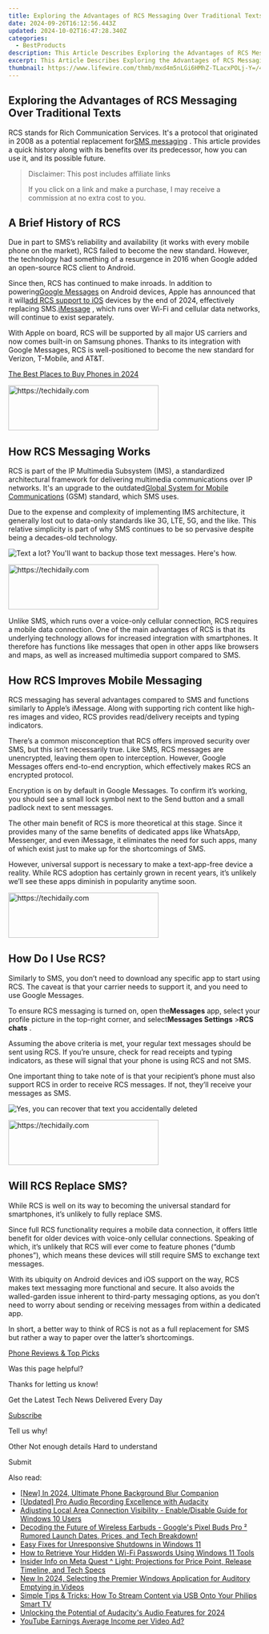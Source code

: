 ```yaml
---
title: Exploring the Advantages of RCS Messaging Over Traditional Texts
date: 2024-09-26T16:12:56.443Z
updated: 2024-10-02T16:47:28.340Z
categories:
  - BestProducts
description: This Article Describes Exploring the Advantages of RCS Messaging Over Traditional Texts
excerpt: This Article Describes Exploring the Advantages of RCS Messaging Over Traditional Texts
thumbnail: https://www.lifewire.com/thmb/mxd4m5nLGi6HMhZ-TLacxPOLj-Y=/400x300/filters:no_upscale():max_bytes(150000):strip_icc():format(webp)/001_what-is-rcs-messaging-6fab543db4574015ac24613de05802e1.jpg
---
```


## Exploring the Advantages of RCS Messaging Over Traditional Texts
 RCS stands for Rich Communication Services. It's a protocol that originated in 2008 as a potential replacement for[SMS messaging](https://www.lifewire.com/definition-of-sms-text-messaging-578676) . This article provides a quick history along with its benefits over its predecessor, how you can use it, and its possible future.

>  Disclaimer: This post includes affiliate links
>
>  If you click on a link and make a purchase, I may receive a commission at no extra cost to you.
>

## A Brief History of RCS

 Due in part to SMS’s reliability and availability (it works with every mobile phone on the market), RCS failed to become the new standard. However, the technology had something of a resurgence in 2016 when Google added an open-source RCS client to Android.

 Since then, RCS has continued to make inroads. In addition to powering[Google Messages](https://www.lifewire.com/use-android-messages-app-4177697) on Android devices, Apple has announced that it will[add RCS support to iOS](https://www.theverge.com/2023/11/16/23964171/apple-iphone-rcs-support) devices by the end of 2024, effectively replacing SMS.[iMessage](https://www.lifewire.com/what-is-sms-mms-iphone-2000247) , which runs over Wi-Fi and cellular data networks, will continue to exist separately.

 With Apple on board, RCS will be supported by all major US carriers and now comes built-in on Samsung phones. Thanks to its integration with Google Messages, RCS is well-positioned to become the new standard for Verizon, T-Mobile, and AT&T.

[The Best Places to Buy Phones in 2024](https://www.lifewire.com/best-places-to-buy-cell-phones-580000)

<!-- affiliate ads begin -->
<a href="https://aligracehair.sjv.io/c/5597632/2027190/19272" target="_top" id="2027190">
  <img src="//a.impactradius-go.com/display-ad/19272-2027190" border="0" alt="https://techidaily.com" width="300" height="90"/>
</a>
<img height="0" width="0" src="https://aligracehair.sjv.io/i/5597632/2027190/19272" style="position:absolute;visibility:hidden;" border="0" />
<!-- affiliate ads end -->

## How RCS Messaging Works

 RCS is part of the IP Multimedia Subsystem (IMS), a standardized architectural framework for delivering multimedia communications over IP networks. It's an upgrade to the outdated[Global System for Mobile Communications](https://www.lifewire.com/definition-of-gsm-578670) (GSM) standard, which SMS uses.

 Due to the expense and complexity of implementing IMS architecture, it generally lost out to data-only standards like 3G, LTE, 5G, and the like. This relative simplicity is part of why SMS continues to be so pervasive despite being a decades-old technology.

![Text a lot? You'll want to backup those text messages. Here's how.](https://www.lifewire.com/thmb/_N46t9T29lTtiBjE-4cjISXxGzc=/1500x0/filters:no_upscale():max_bytes(150000):strip_icc():format(webp)/PrimaryImage-5b5a36054cedfd0025ddb681.jpg)

<!-- affiliate ads begin -->
<a href="https://aligracehair.sjv.io/c/5597632/2012429/19272" target="_top" id="2012429">
  <img src="//a.impactradius-go.com/display-ad/19272-2012429" border="0" alt="https://techidaily.com" width="300" height="90"/>
</a>
<img height="0" width="0" src="https://aligracehair.sjv.io/i/5597632/2012429/19272" style="position:absolute;visibility:hidden;" border="0" />
<!-- affiliate ads end -->

 Unlike SMS, which runs over a voice-only cellular connection, RCS requires a mobile data connection. One of the main advantages of RCS is that its underlying technology allows for increased integration with smartphones. It therefore has functions like messages that open in other apps like browsers and maps, as well as increased multimedia support compared to SMS.

## How RCS Improves Mobile Messaging

 RCS messaging has several advantages compared to SMS and functions similarly to Apple’s iMessage. Along with supporting rich content like high-res images and video, RCS provides read/delivery receipts and typing indicators.

 There’s a common misconception that RCS offers improved security over SMS, but this isn’t necessarily true. Like SMS, RCS messages are unencrypted, leaving them open to interception. However, Google Messages offers end-to-end encryption, which effectively makes RCS an encrypted protocol.

 Encryption is on by default in Google Messages. To confirm it’s working, you should see a small lock symbol next to the Send button and a small padlock next to sent messages.

 The other main benefit of RCS is more theoretical at this stage. Since it provides many of the same benefits of dedicated apps like WhatsApp, Messenger, and even iMessage, it eliminates the need for such apps, many of which exist just to make up for the shortcomings of SMS.

 However, universal support is necessary to make a text-app-free device a reality. While RCS adoption has certainly grown in recent years, it’s unlikely we’ll see these apps diminish in popularity anytime soon.

<!-- affiliate ads begin -->
<a href="https://laganoo.pxf.io/c/5597632/1484951/16446" target="_top" id="1484951">
  <img src="//a.impactradius-go.com/display-ad/16446-1484951" border="0" alt="https://techidaily.com" width="300" height="90"/>
</a>
<img height="0" width="0" src="https://laganoo.pxf.io/i/5597632/1484951/16446" style="position:absolute;visibility:hidden;" border="0" />
<!-- affiliate ads end -->

## How Do I Use RCS?

 Similarly to SMS, you don’t need to download any specific app to start using RCS. The caveat is that your carrier needs to support it, and you need to use Google Messages.

 To ensure RCS messaging is turned on, open the**Messages** app, select your profile picture in the top-right corner, and select**Messages Settings** \>**RCS chats** .

 Assuming the above criteria is met, your regular text messages should be sent using RCS. If you’re unsure, check for read receipts and typing indicators, as these will signal that your phone is using RCS and not SMS.

 One important thing to take note of is that your recipient’s phone must also support RCS in order to receive RCS messages. If not, they’ll receive your messages as SMS.  

![Yes, you can recover that text you accidentally deleted](https://www.lifewire.com/thmb/FcyLsN5qY8RW7ez7gDZcuzn5cms=/1500x0/filters:no_upscale():max_bytes(150000):strip_icc():format(webp)/GettyImages-823885430-5b510986c9e77c003e2fb3f9.jpg)

<!-- affiliate ads begin -->
<a href="https://homestyler.sjv.io/c/5597632/1943750/22993" target="_top" id="1943750">
  <img src="//a.impactradius-go.com/display-ad/22993-1943750" border="0" alt="https://techidaily.com" width="300" height="90"/>
</a>
<img height="0" width="0" src="https://homestyler.sjv.io/i/5597632/1943750/22993" style="position:absolute;visibility:hidden;" border="0" />
<!-- affiliate ads end -->

## Will RCS Replace SMS?

 While RCS is well on its way to becoming the universal standard for smartphones, it’s unlikely to fully replace SMS.

 Since full RCS functionality requires a mobile data connection, it offers little benefit for older devices with voice-only cellular connections. Speaking of which, it’s unlikely that RCS will ever come to feature phones (“dumb phones”), which means these devices will still require SMS to exchange text messages.

 With its ubiquity on Android devices and iOS support on the way, RCS makes text messaging more functional and secure. It also avoids the walled-garden issue inherent to third-party messaging options, as you don’t need to worry about sending or receiving messages from within a dedicated app.

 In short, a better way to think of RCS is not as a full replacement for SMS but rather a way to paper over the latter’s shortcomings.  

[Phone Reviews & Top Picks](https://www.lifewire.com/best-smartphones-4043781)

Was this page helpful?

Thanks for letting us know!

 Get the Latest Tech News Delivered Every Day

[Subscribe](https://www.lifewire.com/#)

Tell us why!

 Other  Not enough details  Hard to understand

 Submit

<ins class="adsbygoogle"
     style="display:block"
     data-ad-format="autorelaxed"
     data-ad-client="ca-pub-7571918770474297"
     data-ad-slot="1223367746"></ins>

<ins class="adsbygoogle"
     style="display:block"
     data-ad-client="ca-pub-7571918770474297"
     data-ad-slot="8358498916"
     data-ad-format="auto"
     data-full-width-responsive="true"></ins>

<span class="atpl-alsoreadstyle">Also read:</span>
<div><ul>
<li><a href="https://fox-helps.techidaily.com/new-in-2024-ultimate-phone-background-blur-companion/"><u>[New] In 2024, Ultimate Phone Background Blur Companion</u></a></li>
<li><a href="https://extra-guidance.techidaily.com/updated-pro-audio-recording-excellence-with-audacity/"><u>[Updated] Pro Audio Recording Excellence with Audacity</u></a></li>
<li><a href="https://tech-recovery.techidaily.com/adjusting-local-area-connection-visibility-enabledisable-guide-for-windows-10-users/"><u>Adjusting Local Area Connection Visibility - Enable/Disable Guide for Windows 10 Users</u></a></li>
<li><a href="https://tech-recovery.techidaily.com/decoding-the-future-of-wireless-earbuds-googles-pixel-buds-pro-rumored-launch-dates-prices-and-tech-breakdown/"><u>Decoding the Future of Wireless Earbuds - Google's Pixel Buds Pro ² Rumored Launch Dates, Prices, and Tech Breakdown!</u></a></li>
<li><a href="https://tech-recovery.techidaily.com/easy-fixes-for-unresponsive-shutdowns-in-windows-11/"><u>Easy Fixes for Unresponsive Shutdowns in Windows 11</u></a></li>
<li><a href="https://tech-recovery.techidaily.com/how-to-retrieve-your-hidden-wi-fi-passwords-using-windows-11-tools/"><u>How to Retrieve Your Hidden Wi-Fi Passwords Using Windows 11 Tools</u></a></li>
<li><a href="https://tech-recovery.techidaily.com/insider-info-on-meta-quest-light-projections-for-price-point-release-timeline-and-tech-specs/"><u>Insider Info on Meta Quest ^ Light: Projections for Price Point, Release Timeline, and Tech Specs</u></a></li>
<li><a href="https://sound-tweaking.techidaily.com/new-in-2024-selecting-the-premier-windows-application-for-auditory-emptying-in-videos/"><u>New In 2024, Selecting the Premier Windows Application for Auditory Emptying in Videos</u></a></li>
<li><a href="https://tech-savvy.techidaily.com/simple-tips-and-tricks-how-to-stream-content-via-usb-onto-your-philips-smart-tv/"><u>Simple Tips & Tricks: How To Stream Content via USB Onto Your Philips Smart TV</u></a></li>
<li><a href="https://some-approaches.techidaily.com/unlocking-the-potential-of-audacitys-audio-features-for-2024/"><u>Unlocking the Potential of Audacity's Audio Features for 2024</u></a></li>
<li><a href="https://youtube-clips.techidaily.com/youtube-earnings-average-income-per-video-ad/"><u>YouTube Earnings Average Income per Video Ad?</u></a></li>
</ul></div>


